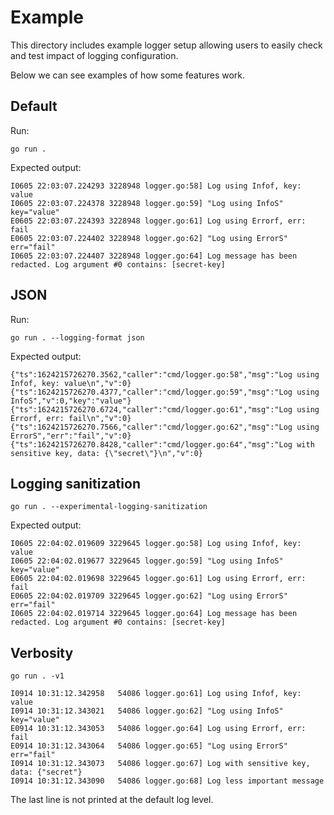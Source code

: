 # Example

This directory includes example logger setup allowing users to easily check and test impact of logging configuration. 

Below we can see examples of how some features work.

## Default

Run:
```console
go run .
```

Expected output:
```
I0605 22:03:07.224293 3228948 logger.go:58] Log using Infof, key: value
I0605 22:03:07.224378 3228948 logger.go:59] "Log using InfoS" key="value"
E0605 22:03:07.224393 3228948 logger.go:61] Log using Errorf, err: fail
E0605 22:03:07.224402 3228948 logger.go:62] "Log using ErrorS" err="fail"
I0605 22:03:07.224407 3228948 logger.go:64] Log message has been redacted. Log argument #0 contains: [secret-key]
```

## JSON 

Run:
```console
go run . --logging-format json
```

Expected output:
```
{"ts":1624215726270.3562,"caller":"cmd/logger.go:58","msg":"Log using Infof, key: value\n","v":0}
{"ts":1624215726270.4377,"caller":"cmd/logger.go:59","msg":"Log using InfoS","v":0,"key":"value"}
{"ts":1624215726270.6724,"caller":"cmd/logger.go:61","msg":"Log using Errorf, err: fail\n","v":0}
{"ts":1624215726270.7566,"caller":"cmd/logger.go:62","msg":"Log using ErrorS","err":"fail","v":0}
{"ts":1624215726270.8428,"caller":"cmd/logger.go:64","msg":"Log with sensitive key, data: {\"secret\"}\n","v":0}
```

## Logging sanitization

```console
go run . --experimental-logging-sanitization
```

Expected output:
```
I0605 22:04:02.019609 3229645 logger.go:58] Log using Infof, key: value
I0605 22:04:02.019677 3229645 logger.go:59] "Log using InfoS" key="value"
E0605 22:04:02.019698 3229645 logger.go:61] Log using Errorf, err: fail
E0605 22:04:02.019709 3229645 logger.go:62] "Log using ErrorS" err="fail"
I0605 22:04:02.019714 3229645 logger.go:64] Log message has been redacted. Log argument #0 contains: [secret-key]
```

## Verbosity

```console
go run . -v1
```

```
I0914 10:31:12.342958   54086 logger.go:61] Log using Infof, key: value
I0914 10:31:12.343021   54086 logger.go:62] "Log using InfoS" key="value"
E0914 10:31:12.343053   54086 logger.go:64] Log using Errorf, err: fail
E0914 10:31:12.343064   54086 logger.go:65] "Log using ErrorS" err="fail"
I0914 10:31:12.343073   54086 logger.go:67] Log with sensitive key, data: {"secret"}
I0914 10:31:12.343090   54086 logger.go:68] Log less important message
```

The last line is not printed at the default log level.
